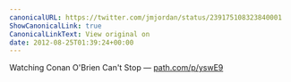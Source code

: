 ```yaml
---
canonicalURL: https://twitter.com/jmjordan/status/239175108323840001
ShowCanonicalLink: true
CanonicalLinkText: View original on
date: 2012-08-25T01:39:24+00:00
---
```

Watching Conan O'Brien Can't Stop — [path.com/p/yswE9](http://path.com/p/yswE9)